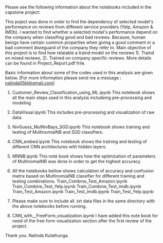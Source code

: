 Please see the following information about the notebooks included in the capstone project:

This poject was done in order to find the dependency of selected model's performance on reviews from different service providers (Yelp, Amazon & IMDb). I wanted to find whether a selected model's performance depend on the company when classifing good and bad reviews. Because, human beings have certain common properties when giving a good comment or a bad comment disreguard of the company they refer to. Main objective of this project is to find how relaiable a traind model on the reviews 1). Traind on mixed reviews, 2). Trained on company specific reviews. More details can be found in Project_Report.pdf frile.

Basic information about some of the codes used in this analysis are given below.
[For more information please send me a message : nalinda05kl@gmail.com]

1. Customer_Review_Classification_using_ML.ipynb
	This notebook shows all the main steps used in this analysis includeing pre-processing and modeling

2. DataVisual.ipynb
	This includes pre-processing and visualization of raw data.

3. NivGuess_MulNivBays_SGD.ipynb
	This notebook shows training and testing of MultinomialNB and SGD classifiers.

4. CNN_embed.ipynb
	This notebook shows the training and testing of different CNN architectures with hidden layers.

5. MNNB.ipynb
	This note book shows how the optimization of parameters of MultinomialNB was done in order to get the highest accuracy.

6. All the notebooks bellow shows calculation of accuracy and confusion matrix based on MultinomialNB classifier for different training and testing combinations.
	Train_Combine_Test_Amazon.ipynb
	Train_Combine_Test_Yelp.ipynb
	Train_Combine_Test_imdb.ipynb
	Train_Test_Amazon.ipynb
	Train_Test_Imdb.ipynb
	Train_Test_Yelp.ipynb

7. Please make sure to include all .txt data files in the same directory with the above notebooks before running.

8. CNN_with__FreeForm_visualization.ipynb
	I have added this note book for need of the free form visualization section after the first review of the project. 

Thank you.
Nalinda Kulathunga.
